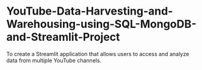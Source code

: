 # YouTube-Data-Harvesting-and-Warehousing-using-SQL-MongoDB-and-Streamlit-Project
 To create a Streamlit application that allows users to access and analyze data from multiple YouTube channels.
